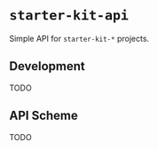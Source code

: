 # `starter-kit-api`

Simple API for `starter-kit-*` projects.

## Development

TODO

## API Scheme

TODO
